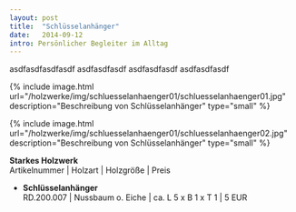 ```yaml
---
layout: post
title:  "Schlüsselanhänger"
date:   2014-09-12
intro: Persönlicher Begleiter im Alltag
---
```


asdfasdfasdfasdf asdfasdfasdf asdfasdfasdf asdfasdfasdf 

{% include image.html url="/holzwerke/img/schluesselanhaenger01/schluesselanhaenger01.jpg" description="Beschreibung von Schlüsselanhänger" type="small" %}

{% include image.html url="/holzwerke/img/schluesselanhaenger01/schluesselanhaenger02.jpg" description="Beschreibung von Schlüsselanhänger" type="small" %}


**Starkes Holzwerk**   
Artikelnummer \| Holzart \| Holzgröße \| Preis

* **Schlüsselanhänger**       
	RD.200.007  \| 	Nussbaum o. Eiche \| ca. L 5 x B 1 x T 1 \| 5 EUR